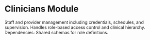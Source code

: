 # Clinicians Module

Staff and provider management including credentials, schedules, and supervision.
Handles role-based access control and clinical hierarchy.
Dependencies: Shared schemas for role definitions.